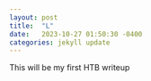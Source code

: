```yaml
---
layout: post
title:  "L"
date:   2023-10-27 01:50:30 -0400
categories: jekyll update
---
```

This will be my first HTB writeup
